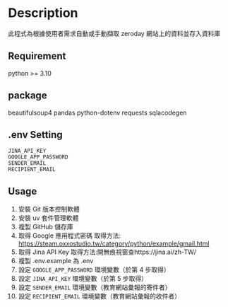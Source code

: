 # Description

此程式為根據使用者需求自動或手動擷取 zeroday 網站上的資料並存入資料庫

## Requirement

python >= 3.10

## package

beautifulsoup4
pandas
python-dotenv
requests
sqlacodegen

## .env Setting

```
JINA_API_KEY
GOOGLE_APP_PASSWORD
SENDER_EMAIL
RECIPIENT_EMAIL
```

## Usage

1. 安裝 Git 版本控制軟體
2. 安裝 uv 套件管理軟體
3. 複製 GitHub 儲存庫
4. 取得 Google 應用程式密碼 取得方法:
   https://steam.oxxostudio.tw/category/python/example/gmail.html
5. 取得 Jina API Key 取得方法:開無痕視窗查https://jina.ai/zh-TW/
6. 複製 .env.example 為 .env
7. 設定 `GOOGLE_APP_PASSWORD` 環境變數（於第 4 步取得）
8. 設定 `JINA_API_KEY` 環境變數（於第 5 步取得）
9. 設定 `SENDER_EMAIL` 環境變數（教育網站彙報的寄件者）
10. 設定 `RECIPIENT_EMAIL` 環境變數（教育網站彙報的收件者）
